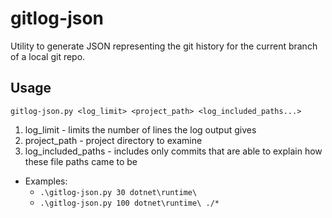 # gitlog-json
Utility to generate JSON representing the git history for the current branch of a local git repo.

## Usage
`gitlog-json.py <log_limit> <project_path> <log_included_paths...>`

1. log_limit - limits the number of lines the log output gives
2. project_path - project directory to examine
3. log_included_paths - includes only commits that are able to explain how these file paths came to be

* Examples:
  * `.\gitlog-json.py 30 dotnet\runtime\`
  * `.\gitlog-json.py 100 dotnet\runtime\ ./*`
